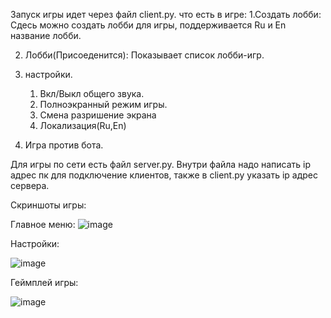 Запуск игры идет через файл client.py.
  что есть в игре:
  1.Создать лобби:
      Сдесь можно создать лобби для игры, поддерживается Ru и En название лобби.
      
  2. Лобби(Присоеденится):
       Показывает список лобби-игр.

  3. настройки.
     1. Вкл/Выкл общего звука.
     2. Полноэкранный режим игры.
     3. Смена разришение экрана
     4. Локализация(Ru,En)

  4. Игра против бота.
     


  Для игры по сети есть файл server.py.
    Внутри файла надо написать ip адрес пк для подключение клиентов, также в client.py указать ip адрес сервера.
    


Скриншоты игры:


Главное меню:
![image](https://github.com/user-attachments/assets/9fa8645f-238f-4d8c-8e58-db76fd985dfd)


Настройки:

![image](https://github.com/user-attachments/assets/29a3001d-b383-4dca-898a-183aa8c5e935)


Геймплей игры:

![image](https://github.com/user-attachments/assets/84986052-ea27-4aad-8819-47b7797d71f7)
